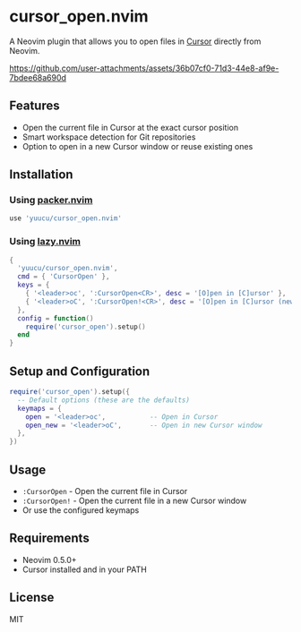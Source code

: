 # cursor_open.nvim

A Neovim plugin that allows you to open files in [Cursor](https://cursor.sh/) directly from Neovim.




https://github.com/user-attachments/assets/36b07cf0-71d3-44e8-af9e-7bdee68a690d



## Features

- Open the current file in Cursor at the exact cursor position
- Smart workspace detection for Git repositories
- Option to open in a new Cursor window or reuse existing ones


## Installation

### Using [packer.nvim](https://github.com/wbthomason/packer.nvim)

```lua
use 'yuucu/cursor_open.nvim'
```

### Using [lazy.nvim](https://github.com/folke/lazy.nvim)

```lua
{
  'yuucu/cursor_open.nvim',
  cmd = { 'CursorOpen' },
  keys = {
    { '<leader>oc', ':CursorOpen<CR>', desc = '[O]pen in [C]ursor' },
    { '<leader>oC', ':CursorOpen!<CR>', desc = '[O]pen in [C]ursor (new window)' },
  },
  config = function()
    require('cursor_open').setup()
  end
}
```

## Setup and Configuration

```lua
require('cursor_open').setup({
  -- Default options (these are the defaults)
  keymaps = {
    open = '<leader>oc',           -- Open in Cursor
    open_new = '<leader>oC',       -- Open in new Cursor window
  },
})
```

## Usage

- `:CursorOpen` - Open the current file in Cursor
- `:CursorOpen!` - Open the current file in a new Cursor window
- Or use the configured keymaps

## Requirements

- Neovim 0.5.0+
- Cursor installed and in your PATH

## License

MIT
